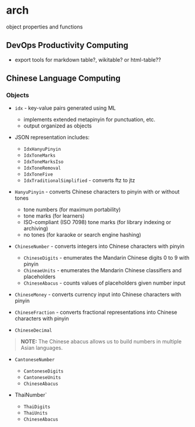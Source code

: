 # arch
object properties and functions

## DevOps Productivity Computing

  + export tools for markdown table?, wikitable? or html-table??

## Chinese Language Computing

### Objects

  + `idx` - key-value pairs generated using ML
    + implements extended metapinyin for punctuation, etc.
    + output organized as objects

  + JSON representation includes:
    + `IdxHanyuPinyin`
    + `IdxToneMarks`
    + `IdxToneMarksIso`
    + `IdxToneRemoval`
    + `IdxToneFive`
    + `IdxTraditionalSimplified` - converts ftz to jtz

  + `HanyuPinyin` - converts Chinese characters to pinyin with or without tones
    + tone numbers (for maximum portability)
    + tone marks (for learners)
    + ISO-compliant (ISO 7098) tone marks (for library indexing or archiving)
    + no tones (for karaoke or search engine hashing)

  + `ChineseNumber` - converts integers into Chinese characters with pinyin
    + `ChineseDigits` - enumerates the Mandarin Chinese digits 0 to 9 with pinyin
    + `ChineaeUnits` - enumerates the Mandarin Chinese classifiers and placeholders 
    + `ChineseAbacus` - counts values of placeholders given number input
  + `ChineseMoney` - converts currency input into Chinese characters with pinyin
  + `ChineseFraction` - converts fractional representations into Chinese characters with pinyin
  + `ChineseDecimal`

> **NOTE:** The Chinese abacus allows us to build numbers in multiple Asian languages.
 
  + `CantoneseNumber`
    + `CantoneseDigits`
    + `CantoneseUnits`
    + `ChineseAbacus`
 
  + ThaiNumber`
    + `ThaiDigits`
    + `ThaiUnits`
    + `ChineseAbacus`




